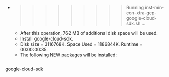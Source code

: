 * >>>>>>>>> Running inst-min-con-xtra-gcp-google-cloud-sdk.sh ...
  * After this operation, 762 MB of additional disk space will be used.
  * Install google-cloud-sdk.
  * Disk size = 3116768K. Space Used = 1186844K. Runtime = 00:00:00:35.
  * The following NEW packages will be installed:
  ```bash
google-cloud-sdk
  ```
